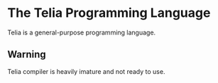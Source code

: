 # The Telia Programming Language

Telia is a general-purpose programming language.

## Warning

Telia compiler is heavily imature and not ready to use.

